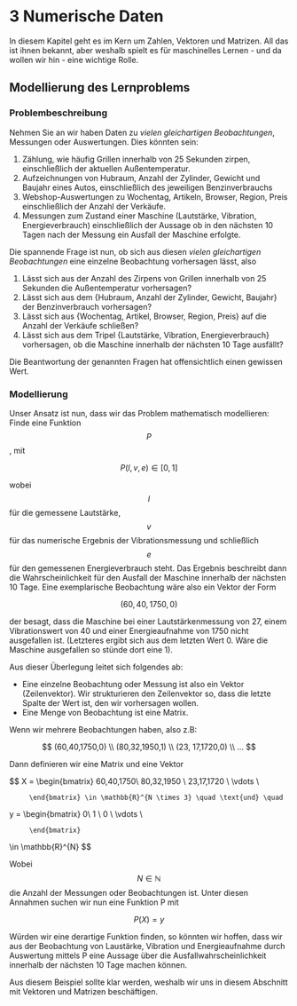 # 3 Numerische Daten

In diesem Kapitel geht es im Kern um Zahlen, Vektoren und Matrizen. All das ist ihnen bekannt, aber weshalb spielt es für maschinelles Lernen - und da wollen wir hin - eine wichtige Rolle.

## Modellierung des Lernproblems

### Problembeschreibung

Nehmen Sie an wir haben Daten zu _vielen gleichartigen  Beobachtungen_, Messungen oder Auswertungen. Dies könnten sein:

1. Zählung, wie häufig Grillen innerhalb von 25 Sekunden zirpen, einschließlich der aktuellen Außentemperatur.
2. Aufzeichnungen von Hubraum, Anzahl der Zylinder, Gewicht und Baujahr eines Autos, einschließlich des jeweiligen Benzinverbrauchs
3. Webshop-Auswertungen zu Wochentag, Artikeln, Browser, Region, Preis einschließlich der Anzahl der Verkäufe. 
4. Messungen zum Zustand einer Maschine \(Lautstärke, Vibration, Energieverbrauch\) einschließlich der Aussage ob in den nächsten 10 Tagen nach der Messung ein Ausfall der Maschine erfolgte.

Die spannende Frage ist nun, ob sich aus diesen _vielen gleichartigen  Beobachtungen_ eine einzelne Beobachtung vorhersagen lässt, also

1. Lässt sich aus der Anzahl des Zirpens von Grillen innerhalb von 25 Sekunden die Außentemperatur vorhersagen?
2. Lässt sich aus dem {Hubraum, Anzahl der Zylinder, Gewicht, Baujahr} der Benzinverbrauch vorhersagen?
3. Lässt sich aus {Wochentag, Artikel, Browser, Region, Preis} auf die Anzahl der Verkäufe schließen?
4. Lässt sich aus dem Tripel {Lautstärke, Vibration, Energieverbrauch} vorhersagen, ob die Maschine innerhalb der nächsten 10 Tage ausfällt?



Die Beantwortung der genannten Fragen hat offensichtlich einen gewissen Wert. 

### Modellierung

Unser Ansatz ist nun, dass wir das Problem mathematisch modellieren:  Finde eine Funktion $$P$$ , mit

$$
P (l,v,e) \in [0,1]
$$

wobei $$l$$ für die gemessene Lautstärke, $$v$$  für das numerische Ergebnis der Vibrationsmessung und schließlich $$e$$  für den gemessenen Energieverbrauch steht. Das Ergebnis  beschreibt dann die Wahrscheinlichkeit für den Ausfall der Maschine innerhalb der nächsten 10 Tage. Eine exemplarische Beobachtung wäre also ein Vektor der Form

$$
(60, 40, 1750, 0)
$$

der besagt, dass die Maschine bei einer Lautstärkenmessung von 27, einem Vibrationswert von 40 und einer Energieaufnahme von 1750 nicht ausgefallen ist. \(Letzteres ergibt sich aus dem letzten Wert 0. Wäre die Maschine ausgefallen so stünde dort eine 1\).

Aus dieser Überlegung leitet sich folgendes ab: 

* Eine einzelne Beobachtung oder Messung ist also ein Vektor \(Zeilenvektor\). Wir strukturieren den Zeilenvektor so, dass die letzte Spalte der Wert ist, den wir vorhersagen wollen.
* Eine Menge von Beobachtung ist eine Matrix.

Wenn wir mehrere Beobachtungen haben, also z.B: 

$$
(60,40,1750,0) \\ (80,32,1950,1) \\ (23, 17,1720,0) \\ ...
$$

Dann definieren wir eine Matrix und eine Vektor

$$
X    =   \begin{bmatrix}
           60,40,1750\\
           80,32,1950 \\
23,17,1720 \\
           \vdots \\
           
         \end{bmatrix} \in \mathbb{R}^{N \times 3} \quad \text{und} \quad
y    =   \begin{bmatrix}
          0\\
           1 \\
0 \\
           \vdots \\
           
         \end{bmatrix}
\in \mathbb{R}^{N}
$$

Wobei  $$N \in  \mathbb{N}$$ die Anzahl der Messungen oder Beobachtungen ist. Unter diesen Annahmen suchen wir nun eine Funktion  P mit 

$$
P(X) = y
$$

Würden wir eine derartige Funktion finden, so könnten wir hoffen, dass wir aus der Beobachtung von Laustärke, Vibration und Energieaufnahme durch Auswertung mittels P eine Aussage über die Ausfallwahrscheinlichkeit innerhalb der nächsten 10 Tage machen können.

Aus diesem Beispiel sollte klar werden, weshalb wir  uns in diesem Abschnitt mit Vektoren und Matrizen beschäftigen.



  

 










